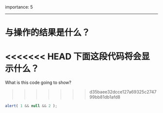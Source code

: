 importance: 5

---

# 与操作的结果是什么？

<<<<<<< HEAD
下面这段代码将会显示什么？
=======
What is this code going to show?
>>>>>>> d35baee32dcce127a69325c274799bb81db1afd8

```js
alert( 1 && null && 2 );
```

